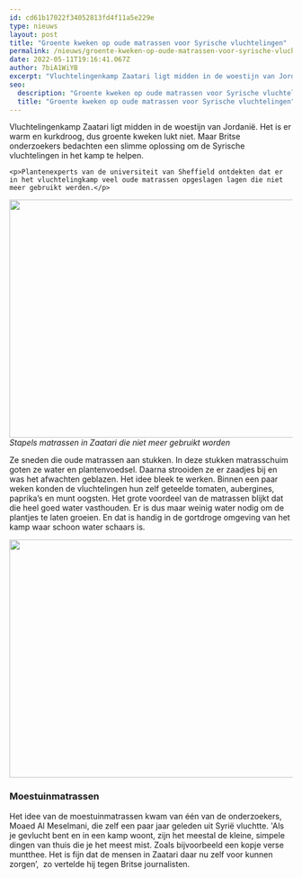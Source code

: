 ```yaml
---
id: cd61b17022f34052813fd4f11a5e229e
type: nieuws
layout: post
title: "Groente kweken op oude matrassen voor Syrische vluchtelingen"
permalink: /nieuws/groente-kweken-op-oude-matrassen-voor-syrische-vluchtelingen/
date: 2022-05-11T19:16:41.067Z
author: 7biA1WiYB
excerpt: "Vluchtelingenkamp Zaatari ligt midden in de woestijn van Jordanië. Het is er warm en kurkdroog, dus groente kweken lukt niet. Maar Britse onderzoekers bedachten een slimme oplossing om de Syrische vluchtelingen in het kamp te helpen.  "
seo:
  description: "Groente kweken op oude matrassen voor Syrische vluchtelingen"
  title: "Groente kweken op oude matrassen voor Syrische vluchtelingen"
---
```

Vluchtelingenkamp Zaatari ligt midden in de woestijn van Jordanië. Het is er warm en kurkdroog, dus groente kweken lukt niet. Maar Britse onderzoekers bedachten een slimme oplossing om de Syrische vluchtelingen in het kamp te helpen.  

    <p>Plantenexperts van de universiteit van Sheffield ontdekten dat er in het vluchtelingkamp veel oude matrassen opgeslagen lagen die niet meer gebruikt werden.</p>
<p><div class="media media-element-container media-default"><div id="file-539789" class="file file-image file-image-jpeg">

        
  
  <div class="content">
    <img height="423" width="752" class="media-element file-default" data-delta="1" src="https://7dagen.netlify.app/sites/default/files/mattress%20moment.png.jpg" alt="">  </div>

  
</div>
</div><em>Stapels matrassen in Zaatari die niet meer gebruikt worden</em>
<p>Ze sneden die oude matrassen aan stukken. In deze stukken matrasschuim goten ze water en plantenvoedsel. Daarna strooiden ze er zaadjes bij en was het afwachten geblazen. Het idee bleek te werken. Binnen een paar weken konden de vluchtelingen hun zelf geteelde tomaten, aubergines, paprika’s en munt oogsten. Het grote voordeel van de matrassen blijkt dat die heel goed water vasthouden. Er is dus maar weinig water nodig om de plantjes te laten groeien. En dat is handig in de gortdroge omgeving van het kamp waar schoon water schaars is.</p>
<p><div class="media media-element-container media-default"><div id="file-539790" class="file file-image file-image-jpeg">

        
  
  <div class="content">
    <img height="423" width="752" class="media-element file-default" data-delta="2" src="https://7dagen.netlify.app/sites/default/files/IMG-20171002-WA0066.jpg" alt="">  </div>

  
</div>
</div>
<h3>Moestuinmatrassen</h3>
<p>Het idee van de moestuinmatrassen kwam van één van de onderzoekers, Moaed Al Meselmani, die zelf een paar jaar geleden uit Syrië vluchtte. 'Als je gevlucht bent en in een kamp woont, zijn het meestal de kleine, simpele dingen van thuis die je het meest mist. Zoals bijvoorbeeld een kopje verse muntthee. Het is fijn dat de mensen in Zaatari daar nu zelf voor kunnen zorgen’,  zo vertelde hij tegen Britse journalisten.</p>  
